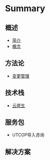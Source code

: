 # Summary

## 概述

* [简介](/README.md)
* [概念](chapter1.md)

## 方法论

* [变更管理](fang-fa-lun/bian-geng-guan-li.md)

## 技术栈

* [云原生](ji-zhu-zhan/yun-yuan-sheng.md)

## 服务包

* UTCOP导入咨询

## 解决方案

